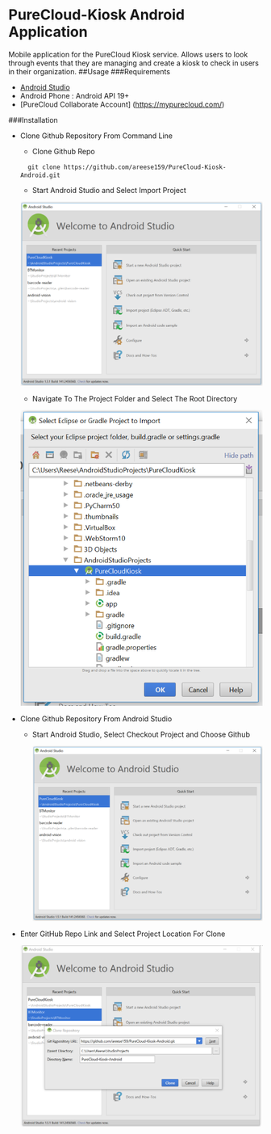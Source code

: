 # PureCloud-Kiosk Android Application
Mobile application for the PureCloud Kiosk service. Allows users to look through events that they are managing and create a kiosk to
check in users in their organization.
##Usage
###Requirements

* [Android Studio](http://developer.android.com/sdk/index.html)
* Android Phone : Android API 19+
* [PureCloud Collaborate Account] (https://mypurecloud.com/)

###Installation
  * Clone Github Repository From Command Line
  
    * Clone Github Repo
    
    ```
      git clone https://github.com/areese159/PureCloud-Kiosk-Android.git
    ```
    
    * Start Android Studio and Select Import Project
    
    ![Welcome Screen](/screenshots/android_welcome.PNG)
    
    * Navigate To The Project Folder and Select The Root Directory
    
    ![Import Screen](/screenshots/android_import.png)
    
    
  * Clone Github Repository From Android Studio
  
    * Start Android Studio, Select Checkout Project and Choose Github
    
      ![Welcome Screen](/screenshots/android_welcome.PNG)
   
   * Enter GitHub Repo Link and Select Project Location For Clone
   
      ![Clone Screen](/screenshots/android_clone.PNG)
